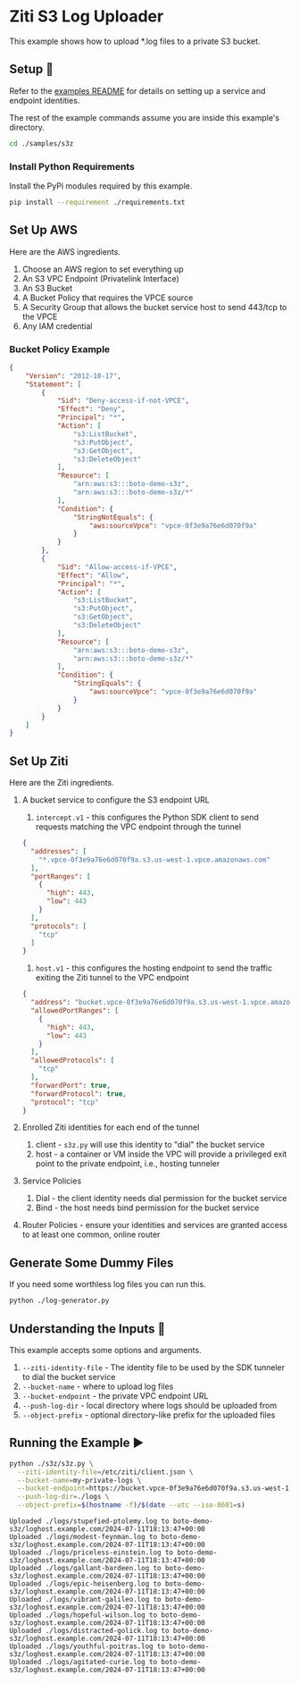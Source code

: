 # Ziti S3 Log Uploader

This example shows how to upload *.log files to a private S3 bucket.

## Setup :wrench:

Refer to the [examples README](../README.md) for details on setting up a service and endpoint identities.

The rest of the example commands assume you are inside this example's directory.

```bash
cd ./samples/s3z
```

### Install Python Requirements

Install the PyPi modules required by this example.

```bash
pip install --requirement ./requirements.txt
```

## Set Up AWS

Here are the AWS ingredients.

1. Choose an AWS region to set everything up
1. An S3 VPC Endpoint (Privatelink Interface)
1. An S3 Bucket
1. A Bucket Policy that requires the VPCE source
1. A Security Group that allows the bucket service host to send 443/tcp to the VPCE
1. Any IAM credential

### Bucket Policy Example

```json
{
    "Version": "2012-10-17",
    "Statement": [
        {
            "Sid": "Deny-access-if-not-VPCE",
            "Effect": "Deny",
            "Principal": "*",
            "Action": [
                "s3:ListBucket",
                "s3:PutObject",
                "s3:GetObject",
                "s3:DeleteObject"
            ],
            "Resource": [
                "arn:aws:s3:::boto-demo-s3z",
                "arn:aws:s3:::boto-demo-s3z/*"
            ],
            "Condition": {
                "StringNotEquals": {
                    "aws:sourceVpce": "vpce-0f3e9a76e6d070f9a"
                }
            }
        },
        {
            "Sid": "Allow-access-if-VPCE",
            "Effect": "Allow",
            "Principal": "*",
            "Action": [
                "s3:ListBucket",
                "s3:PutObject",
                "s3:GetObject",
                "s3:DeleteObject"
            ],
            "Resource": [
                "arn:aws:s3:::boto-demo-s3z",
                "arn:aws:s3:::boto-demo-s3z/*"
            ],
            "Condition": {
                "StringEquals": {
                    "aws:sourceVpce": "vpce-0f3e9a76e6d070f9a"
                }
            }
        }
    ]
}
```

## Set Up Ziti

Here are the Ziti ingredients.

1. A bucket service to configure the S3 endpoint URL
    1. `intercept.v1` - this configures the Python SDK client to send requests matching the VPC endpoint through the tunnel

      ```json
      {
        "addresses": [
          "*.vpce-0f3e9a76e6d070f9a.s3.us-west-1.vpce.amazonaws.com"
        ],
        "portRanges": [
          {
            "high": 443,
            "low": 443
          }
        ],
        "protocols": [
          "tcp"
        ]
      }
      ```

    1. `host.v1` - this configures the hosting endpoint to send the traffic exiting the Ziti tunnel to the VPC endpoint

      ```json
      {
        "address": "bucket.vpce-0f3e9a76e6d070f9a.s3.us-west-1.vpce.amazonaws.com",
        "allowedPortRanges": [
          {
            "high": 443,
            "low": 443
          }
        ],
        "allowedProtocols": [
          "tcp"
        ],
        "forwardPort": true,
        "forwardProtocol": true,
        "protocol": "tcp"
      }
      ```

1. Enrolled Ziti identities for each end of the tunnel
    1. client - `s3z.py` will use this identity to "dial" the bucket service
    1. host - a container or VM inside the VPC will provide a privileged exit point to the private endpoint, i.e., hosting tunneler

1. Service Policies
    1. Dial - the client identity needs dial permission for the bucket service
    1. Bind - the host needs bind permission for the bucket service

1. Router Policies - ensure your identities and services are granted access to at least one common, online router

## Generate Some Dummy Files

If you need some worthless log files you can run this.

```bash
python ./log-generator.py
```

## Understanding the Inputs :brain:

This example accepts some options and arguments.

1. `--ziti-identity-file` - The identity file to be used by the SDK tunneler to dial the bucket service
1. `--bucket-name` - where to upload log files
1. `--bucket-endpoint` - the private VPC endpoint URL
1. `--push-log-dir` - local directory where logs should be uploaded from
1. `--object-prefix` - optional directory-like prefix for the uploaded files

## Running the Example :arrow_forward:

```bash
python ./s3z/s3z.py \
  --ziti-identity-file=/etc/ziti/client.json \
  --bucket-name=my-private-logs \
  --bucket-endpoint=https://bucket.vpce-0f3e9a76e6d070f9a.s3.us-west-1.vpce.amazonaws.com \
  --push-log-dir=./logs \
  --object-prefix=$(hostname -f)/$(date --utc --iso-8601=s)
```

```buttonless title="Output"
Uploaded ./logs/stupefied-ptolemy.log to boto-demo-s3z/loghost.example.com/2024-07-11T18:13:47+00:00
Uploaded ./logs/modest-feynman.log to boto-demo-s3z/loghost.example.com/2024-07-11T18:13:47+00:00
Uploaded ./logs/priceless-einstein.log to boto-demo-s3z/loghost.example.com/2024-07-11T18:13:47+00:00
Uploaded ./logs/gallant-bardeen.log to boto-demo-s3z/loghost.example.com/2024-07-11T18:13:47+00:00
Uploaded ./logs/epic-heisenberg.log to boto-demo-s3z/loghost.example.com/2024-07-11T18:13:47+00:00
Uploaded ./logs/vibrant-galileo.log to boto-demo-s3z/loghost.example.com/2024-07-11T18:13:47+00:00
Uploaded ./logs/hopeful-wilson.log to boto-demo-s3z/loghost.example.com/2024-07-11T18:13:47+00:00
Uploaded ./logs/distracted-golick.log to boto-demo-s3z/loghost.example.com/2024-07-11T18:13:47+00:00
Uploaded ./logs/youthful-poitras.log to boto-demo-s3z/loghost.example.com/2024-07-11T18:13:47+00:00
Uploaded ./logs/agitated-curie.log to boto-demo-s3z/loghost.example.com/2024-07-11T18:13:47+00:00
```